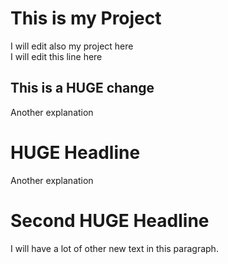 # This is my Project
I will edit also my project here <br/>
I will edit this line here

## This is a HUGE change
Another explanation

# HUGE Headline 
Another explanation

# Second HUGE Headline
I will have a lot of other new text in this paragraph.